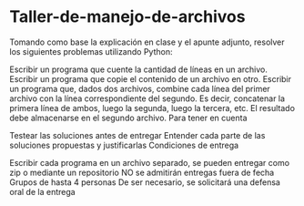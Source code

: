 # Taller-de-manejo-de-archivos
Tomando como base la explicación en clase y el apunte adjunto, resolver los siguientes problemas utilizando Python:

Escribir un programa que cuente la cantidad de líneas en un archivo.
Escribir un programa que copie el contenido de un archivo en otro.
Escribir un programa que, dados dos archivos, combine cada línea del primer archivo con la línea correspondiente del segundo. Es decir, concatenar la primera línea de ambos, luego la segunda, luego la tercera, etc. El resultado debe almacenarse en el segundo archivo.
Para tener en cuenta

Testear las soluciones antes de entregar
Entender cada parte de las soluciones propuestas y justificarlas
Condiciones de entrega

Escribir cada programa en un archivo separado, se pueden entregar como zip o mediante un repositorio
NO se admitirán entregas fuera de fecha
Grupos de hasta 4 personas
De ser necesario, se solicitará una defensa oral de la entrega